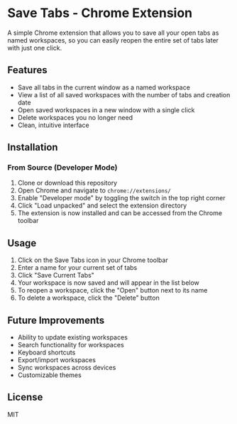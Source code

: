 # Save Tabs - Chrome Extension

A simple Chrome extension that allows you to save all your open tabs as named workspaces, so you can easily reopen the entire set of tabs later with just one click.

## Features

- Save all tabs in the current window as a named workspace
- View a list of all saved workspaces with the number of tabs and creation date
- Open saved workspaces in a new window with a single click
- Delete workspaces you no longer need
- Clean, intuitive interface

## Installation

### From Source (Developer Mode)

1. Clone or download this repository
2. Open Chrome and navigate to `chrome://extensions/`
3. Enable "Developer mode" by toggling the switch in the top right corner
4. Click "Load unpacked" and select the extension directory
5. The extension is now installed and can be accessed from the Chrome toolbar

## Usage

1. Click on the Save Tabs icon in your Chrome toolbar
2. Enter a name for your current set of tabs
3. Click "Save Current Tabs"
4. Your workspace is now saved and will appear in the list below
5. To reopen a workspace, click the "Open" button next to its name
6. To delete a workspace, click the "Delete" button

## Future Improvements

- Ability to update existing workspaces
- Search functionality for workspaces
- Keyboard shortcuts
- Export/import workspaces
- Sync workspaces across devices
- Customizable themes

## License

MIT 
